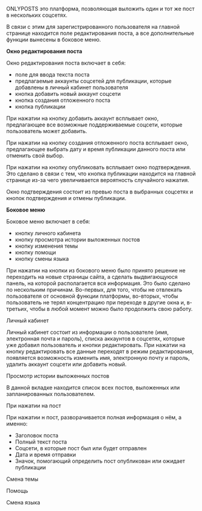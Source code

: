 ﻿ONLYPOSTS это платформа, позволяющая выложить один и тот же пост в нескольких соцсетях.

В связи с этим для зарегистрированного пользователя на главной странице находится поле редактирования поста, а все дополнительные функции вынесены в боковое меню.

**Окно редактирования поста**

Окно редактирования поста включает в себя:

- поле для ввода текста поста
- предлагаемые аккаунты соцсетей для публикации, которые добавлены в личный кабинет пользователя
- кнопка добавить новый аккаунт соцсети
- кнопка создания отложенного поста 
- кнопка публикации

При нажатии на кнопку добавить аккаунт всплывает окно, предлагающее все возможные поддерживаемые соцсети, которые пользователь может добавить.

При нажатии на кнопку создания отложенного поста всплывает окно, предлагающее выбрать дату и время публикации данного поста или отменить свой выбор.

При нажатии на кнопку опубликовать всплывает окно подтверждения. Это сделано в связи с тем, что кнопка публикации находится на главной странице из-за чего увеличивается вероятность случайного нажатия.

Окно подтверждения состоит из превью поста в выбранных соцсетях и кнопок подтверждения и отмены публикации.

**Боковое меню**

Боковое меню включает в себя:

- кнопку личного кабинета
- кнопку просмотра истории выложенных постов
- кнопку изменения темы
- кнопку помощи 
- кнопку смены языка

При нажатии на кнопки из бокового меню было принято решение не переходить на новые страницы сайта, а сделать выдвигающуюся панель, на которой располагается вся информация. Это было сделано по нескольким причинам. Во-первых, для того, чтобы не отвлекать пользователя от основной функции платформы, во-вторых, чтобы пользователь не терял концентрацию при переходе в другие окна и, в-третьих, чтобы в любой момент можно было продолжить свою работу.

Личный кабинет

Личный кабинет состоит из информации о пользователе (имя, электронная почта и пароль), списка аккаунтов в соцсетях, которые уже добавил пользователь и кнопки редактировать. При нажатии на кнопку редактировать все данные переходят в режим редактирования, появляется возможность изменить имя, электронную почту и пароль, удалить аккаунт соцсети или добавить новый.

Просмотр истории выложенных постов

В данной вкладке находится список всех постов, выложенных или запланированных пользователем.




При нажатии на пост 

При нажатии н пост, разворачивается полная информация о нём, а именно:

- Заголовок поста
- Полный текст поста
- Соцсети, в которые пост был или будет отправлен
- Дата и время отправки
- Значок, помогающий определить пост опубликован или ожидает публикации




Смена темы

Помощь

Смена языка

